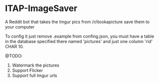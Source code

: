# ITAP-ImageSaver
A Reddit bot that takes the Imgur pics from /r/itookapicture save them to your computer

To config it just remove .example from confing.json, you must have a table in the database specified there named 'pictures' and just one column 'rid' CHAR 10.

@TODO:
1. Watermark the pictures
2. Support Flicker
3. Support full Imgur urls
